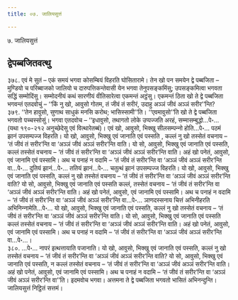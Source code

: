 ```yaml
---
title: ०७. जालियसुत्तं

---
```

७. जालियसुत्तं  


## द्वेपब्बजितवत्थु

३७८. एवं मे सुतं – एकं समयं भगवा कोसम्बियं विहरति घोसितारामे। तेन खो पन समयेन द्वे पब्बजिता – मुण्डियो च परिब्बाजको जालियो च दारुपत्तिकन्तेवासी येन भगवा तेनुपसङ्कमिंसु; उपसङ्कमित्वा भगवता सद्धिं सम्मोदिंसु। सम्मोदनीयं कथं सारणीयं वीतिसारेत्वा एकमन्तं अट्ठंसु। एकमन्तं ठिता खो ते द्वे पब्बजिता भगवन्तं एतदवोचुं – ‘‘किं नु खो, आवुसो गोतम, तं जीवं तं सरीरं, उदाहु अञ्‍ञं जीवं अञ्‍ञं सरीर’’न्ति?  
३७९. ‘‘तेन हावुसो, सुणाथ साधुकं मनसि करोथ; भासिस्सामी’’ति। ‘‘एवमावुसो’’ति खो ते द्वे पब्बजिता भगवतो पच्‍चस्सोसुं। भगवा एतदवोच – ‘‘इधावुसो, तथागतो लोके उप्पज्‍जति अरहं, सम्मासम्बुद्धो…पे॰… (यथा १९०-२१२ अनुच्छेदेसु एवं वित्थारेतब्बं)। एवं खो, आवुसो, भिक्खु सीलसम्पन्‍नो होति…पे॰… पठमं झानं उपसम्पज्‍ज विहरति। यो खो, आवुसो, भिक्खु एवं जानाति एवं पस्सति , कल्‍लं नु खो तस्सेतं वचनाय – ‘तं जीवं तं सरीर’न्ति वा ‘अञ्‍ञं जीवं अञ्‍ञं सरीर’न्ति वाति। यो सो, आवुसो, भिक्खु एवं जानाति एवं पस्सति, कल्‍लं तस्सेतं वचनाय – ‘तं जीवं तं सरीर’न्ति वा ‘अञ्‍ञं जीवं अञ्‍ञं सरीर’न्ति वाति। अहं खो पनेतं, आवुसो, एवं जानामि एवं पस्सामि। अथ च पनाहं न वदामि – ‘तं जीवं तं सरीर’न्ति वा ‘अञ्‍ञं जीवं अञ्‍ञं सरीर’न्ति वा…पे॰… दुतियं झानं…पे॰… ततियं झानं…पे॰… चतुत्थं झानं उपसम्पज्‍ज विहरति। यो खो, आवुसो, भिक्खु एवं जानाति एवं पस्सति, कल्‍लं नु खो तस्सेतं वचनाय – ‘तं जीवं तं सरीर’न्ति वा ‘अञ्‍ञं जीवं अञ्‍ञं सरीर’न्ति वाति? यो सो, आवुसो, भिक्खु एवं जानाति एवं पस्सति कल्‍लं, तस्सेतं वचनाय – ‘तं जीवं तं सरीर’न्ति वा ‘अञ्‍ञं जीवं अञ्‍ञं सरीर’न्ति वाति। अहं खो पनेतं, आवुसो, एवं जानामि एवं पस्सामि। अथ च पनाहं न वदामि – ‘तं जीवं तं सरीर’न्ति वा ‘अञ्‍ञं जीवं अञ्‍ञं सरीर’न्ति वा…पे॰… ञाणदस्सनाय चित्तं अभिनीहरति अभिनिन्‍नामेति…पे॰… यो खो, आवुसो, भिक्खु एवं जानाति एवं पस्सति, कल्‍लं नु खो तस्सेतं वचनाय – ‘तं जीवं तं सरीर’न्ति वा ‘अञ्‍ञं जीवं अञ्‍ञं सरीर’न्ति वाति। यो सो, आवुसो, भिक्खु एवं जानाति एवं पस्सति कल्‍लं तस्सेतं वचनाय – ‘तं जीवं तं सरीर’न्ति वा ‘अञ्‍ञं जीवं अञ्‍ञं सरीर’न्ति वाति। अहं खो पनेतं, आवुसो, एवं जानामि एवं पस्सामि। अथ च पनाहं न वदामि – ‘तं जीवं तं सरीर’न्ति वा ‘अञ्‍ञं जीवं अञ्‍ञं सरीर’न्ति वा…पे॰…।  
३८०. …पे॰… नापरं इत्थत्तायाति पजानाति। यो खो, आवुसो, भिक्खु एवं जानाति एवं पस्सति, कल्‍लं नु खो तस्सेतं वचनाय – ‘तं जीवं तं सरीर’न्ति वा ‘अञ्‍ञं जीवं अञ्‍ञं सरीर’न्ति वाति? यो सो, आवुसो, भिक्खु एवं जानाति एवं पस्सति, न कल्‍लं तस्सेतं वचनाय – ‘तं जीवं तं सरीर’न्ति वा ‘अञ्‍ञं जीवं अञ्‍ञं सरीर’न्ति वाति। अहं खो पनेतं, आवुसो, एवं जानामि एवं पस्सामि। अथ च पनाहं न वदामि – ‘तं जीवं तं सरीर’न्ति वा ‘अञ्‍ञं जीवं अञ्‍ञं सरीर’न्ति वा’’ति। इदमवोच भगवा। अत्तमना ते द्वे पब्बजिता भगवतो भासितं अभिनन्दुन्ति।  
जालियसुत्तं निट्ठितं सत्तमं।  